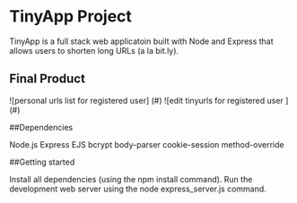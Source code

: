 # TinyApp Project
TinyApp is a full stack web applicatoin built with Node and Express that allows users to shorten long URLs (a la bit.ly).
## Final Product 
![personal urls list for registered user] (#)
![edit tinyurls for registered user ] (#)

##Dependencies

Node.js
Express
EJS
bcrypt
body-parser
cookie-session
method-override

##Getting started

Install all dependencies (using the npm install command).
Run the development web server using the node express_server.js command.
